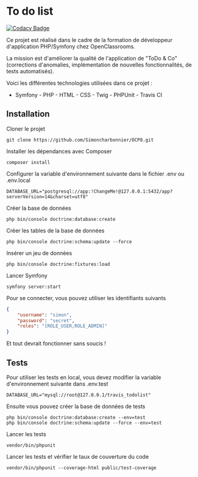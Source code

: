 # To do list

[![Codacy Badge](https://app.codacy.com/project/badge/Grade/816e015e63b24345a45113b82d32ce39)](https://app.codacy.com/gh/Simoncharbonnier/OCP8/dashboard?utm_source=gh&utm_medium=referral&utm_content=&utm_campaign=Badge_grade)

Ce projet est réalisé dans le cadre de la formation de développeur d'application PHP/Symfony chez OpenClassrooms.

La mission est d'améliorer la qualité de l'application de "ToDo & Co" (corrections d'anomalies, implémentation de nouvelles fonctionnalités, de tests automatisés).

Voici les différentes technologies utilisées dans ce projet :
-   Symfony - PHP - HTML - CSS - Twig - PHPUnit - Travis CI


## Installation

Cloner le projet

```
git clone https://github.com/Simoncharbonnier/OCP8.git
```

Installer les dépendances avec Composer

```
composer install
```

Configurer la variable d'environnement suivante dans le fichier .env ou .env.local

```
DATABASE_URL="postgresql://app:!ChangeMe!@127.0.0.1:5432/app?serverVersion=14&charset=utf8"
```

Créer la base de données

```
php bin/console doctrine:database:create
```

Créer les tables de la base de données

```
php bin/console doctrine:schema:update --force
```

Insérer un jeu de données

```
php bin/console doctrine:fixtures:load
```

Lancer Symfony

```
symfony server:start
```

Pour se connecter, vous pouvez utiliser les identifiants suivants

```json
{
    "username": "simon",
    "password": "secret",
    "roles": "[ROLE_USER,ROLE_ADMIN]"
}
```

Et tout devrait fonctionner sans soucis !


## Tests

Pour utiliser les tests en local, vous devez modifier la variable d'environnement suivante dans .env.test

```
DATABASE_URL="mysql://root@127.0.0.1/travis_todolist"
```

Ensuite vous pouvez créer la base de données de tests

```
php bin/console doctrine:database:create --env=test
php bin/console doctrine:schema:update --force --env=test
```

Lancer les tests

```
vendor/bin/phpunit
```

Lancer les tests et vérifier le taux de couverture du code

```
vendor/bin/phpunit --coverage-html public/test-coverage
```
